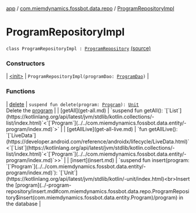 [app](../../index.md) / [com.miemdynamics.fossbot.data.repo](../index.md) / [ProgramRepositoryImpl](./index.md)

# ProgramRepositoryImpl

`class ProgramRepositoryImpl : `[`ProgramRepository`](../-program-repository/index.md) [(source)](https://github.com/binyot/fossbot/tree/master/app/src/main/java/com/miemdynamics/fossbot/data/repo/ProgramRepositoryImpl.kt#L9)

### Constructors

| [&lt;init&gt;](-init-.md) | `ProgramRepositoryImpl(programDao: `[`ProgramDao`](../../com.miemdynamics.fossbot.data.db/-program-dao/index.md)`)` |

### Functions

| [delete](delete.md) | `suspend fun delete(program: `[`Program`](../../com.miemdynamics.fossbot.data.entity/-program/index.md)`): `[`Unit`](https://kotlinlang.org/api/latest/jvm/stdlib/kotlin/-unit/index.html)<br>Delete the [program](../-program-repository/delete.md#com.miemdynamics.fossbot.data.repo.ProgramRepository$delete(com.miemdynamics.fossbot.data.entity.Program)/program) |
| [getAll](get-all.md) | `suspend fun getAll(): `[`List`](https://kotlinlang.org/api/latest/jvm/stdlib/kotlin.collections/-list/index.html)`<`[`Program`](../../com.miemdynamics.fossbot.data.entity/-program/index.md)`>` |
| [getAllLive](get-all-live.md) | `fun getAllLive(): `[`LiveData`](https://developer.android.com/reference/androidx/lifecycle/LiveData.html)`<`[`List`](https://kotlinlang.org/api/latest/jvm/stdlib/kotlin.collections/-list/index.html)`<`[`Program`](../../com.miemdynamics.fossbot.data.entity/-program/index.md)`>>` |
| [insert](insert.md) | `suspend fun insert(program: `[`Program`](../../com.miemdynamics.fossbot.data.entity/-program/index.md)`): `[`Unit`](https://kotlinlang.org/api/latest/jvm/stdlib/kotlin/-unit/index.html)<br>Insert the [program](../-program-repository/insert.md#com.miemdynamics.fossbot.data.repo.ProgramRepository$insert(com.miemdynamics.fossbot.data.entity.Program)/program) in the database |

